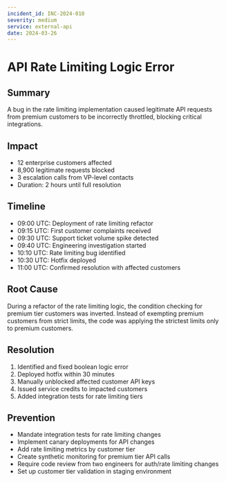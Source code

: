 ```yaml
---
incident_id: INC-2024-010
severity: medium
service: external-api
date: 2024-03-26
---
```


# API Rate Limiting Logic Error

## Summary
A bug in the rate limiting implementation caused legitimate API requests from premium customers to be incorrectly throttled, blocking critical integrations.

## Impact
- 12 enterprise customers affected
- 8,900 legitimate requests blocked
- 3 escalation calls from VP-level contacts
- Duration: 2 hours until full resolution

## Timeline
- 09:00 UTC: Deployment of rate limiting refactor
- 09:15 UTC: First customer complaints received
- 09:30 UTC: Support ticket volume spike detected
- 09:40 UTC: Engineering investigation started
- 10:10 UTC: Rate limiting bug identified
- 10:30 UTC: Hotfix deployed
- 11:00 UTC: Confirmed resolution with affected customers

## Root Cause
During a refactor of the rate limiting logic, the condition checking for premium tier customers was inverted. Instead of exempting premium customers from strict limits, the code was applying the strictest limits only to premium customers.

## Resolution
1. Identified and fixed boolean logic error
2. Deployed hotfix within 30 minutes
3. Manually unblocked affected customer API keys
4. Issued service credits to impacted customers
5. Added integration tests for rate limiting tiers

## Prevention
- Mandate integration tests for rate limiting changes
- Implement canary deployments for API changes
- Add rate limiting metrics by customer tier
- Create synthetic monitoring for premium tier API calls
- Require code review from two engineers for auth/rate limiting changes
- Set up customer tier validation in staging environment
